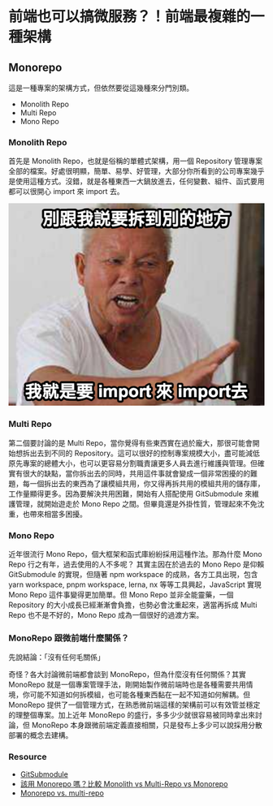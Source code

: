 # 前端也可以搞微服務？！前端最複雜的一種架構

## Monorepo

這是一種專案的架構方式，但依然要從這幾種來分門別類。

- Monolith Repo
- Multi Repo
- Mono Repo

### Monolith Repo

首先是 Monolith Repo，也就是俗稱的單體式架構，用一個 Repository 管理專案全部的檔案。好處很明顯，簡單、易學、好管理，大部分你所看到的公司專案幾乎是使用這種方式。沒錯，就是各種東西一大鍋放進去，任何變數、組件、函式要用都可以很開心 import 來 import 去。

![image](./images/我就是import來import去.png)

### Multi Repo

第二個要討論的是 Multi Repo，當你覺得有些東西實在過於龐大，那很可能會開始想拆出去到不同的 Repository。這可以很好的控制專案規模大小，盡可能減低原先專案的總體大小，也可以更容易分割職責讓更多人員去進行維護與管理。但確實有很大的缺點，當你拆出去的同時，共用這件事就會變成一個非常困擾的的難題，每一個拆出去的東西為了讓模組共用，你又得再拆共用的模組共用的儲存庫，工作量顯得更多。因為要解決共用困難，開始有人搭配使用 GitSubmodule 來維護管理，就開始遊走於 Mono Repo 之間。但畢竟還是外掛性質，管理起來不免沈重，也帶來相當多困擾。

### Mono Repo

近年很流行 Mono Repo，個大框架和函式庫紛紛採用這種作法。那為什麼 Mono Repo 行之有年，過去使用的人不多呢？
其實主因在於過去的 Mono Repo 是仰賴 GitSubmodule 的實現，但隨著 npm workspace 的成熟，各方工具出現，包含 yarn workspace, pnpm workspace, lerna, nx 等等工具興起，JavaScript 實現 Mono Repo 這件事變得更加簡單。但 Mono Repo 並非全能靈藥，一個 Repository 的大小成長已經漸漸會負擔，也勢必會沈重起來，適當再拆成 Multi Repo 也不是不好的，Mono Repo 成為一個很好的過渡方案。

### MonoRepo 跟微前端什麼關係？

先說結論：「沒有任何毛關係」

奇怪？各大討論微前端都會談到 MonoRepo，但為什麼沒有任何關係？其實 MonoRepo 就是一個專案管理手法，剛開始製作微前端時也是各種需要共用情境，你可能不知道如何拆模組，也可能各種東西黏在一起不知道如何解耦。但 MonoRepo 提供了一個管理方式，在熟悉微前端這樣的架構前可以有效管並穩定的理整個專案。加上近年 MonoRepo 的盛行，多多少少就很容易被同時拿出來討論，但 MonoRepo 本身跟微前端定義直接相關，只是發布上多少可以說採用分散部署的概念去建構。

### Resource

- [GitSubmodule](https://git-scm.com/book/en/v2/Git-Tools-Submodules)
- [該用 Monorepo 嗎？比較 Monolith vs Multi-Repo vs Monorepo](https://www.cythilya.tw/2023/01/28/monolith-vs-multi-repo-vs-mono-repo/)
- [Monorepo vs. multi-repo](https://www.thoughtworks.com/insights/blog/agile-engineering-practices/monorepo-vs-multirepo)
